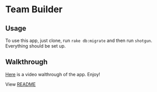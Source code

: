 # Team Builder

## Usage

To use this app, just clone, run `rake db:migrate` and then run `shotgun`.
Everything should be set up.


## Walkthrough

<a href="https://www.youtube.com/watch?v=Keas_dtuEns&feature=youtu.be">Here</a> is a video walthrough of the app. Enjoy!

View <a href="https://github.com/johnram528/team-builder/blob/master/LICENSE">README</a>
